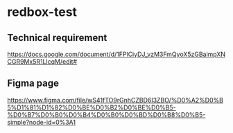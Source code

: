 # redbox-test
## Technical requirement
https://docs.google.com/document/d/1FPlCiyDJ_vzM3FmQyoX5zGBaimpXNCGR9Mx5R1LlcqM/edit#

## Figma page
https://www.figma.com/file/wS41fTO9rGnhCZBD6I3ZBO/%D0%A2%D0%B5%D1%81%D1%82%D0%BE%D0%B2%D0%BE%D0%B5-%D0%B7%D0%B0%D0%B4%D0%B0%D0%BD%D0%B8%D0%B5-simple?node-id=0%3A1

